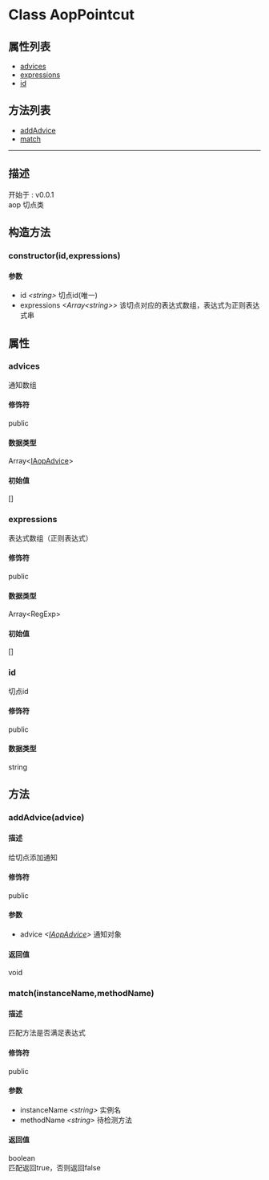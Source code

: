 # Class AopPointcut
## 属性列表
+ [advices](#PROP_advices)
+ [expressions](#PROP_expressions)
+ [id](#PROP_id)
  
## 方法列表
+ [addAdvice](#METHOD_addAdvice)
+ [match](#METHOD_match)
  
---
## 描述
<font class="since">开始于 : v0.0.1</font>  
aop 切点类  
## 构造方法
### <a id="METHOD_constructor">constructor(id,expressions)</a>
#### 参数
+ id *&lt;<font class='datatype'>string</font>&gt;*            切点id(唯一)
+ expressions *&lt;<font class='datatype'>Array&lt;string&gt;</font>&gt;*   该切点对应的表达式数组，表达式为正则表达式串
  
## 属性
### <a id="PROP_advices">advices</a>
通知数组  
#### 修饰符
<font class="modifier">public</font>  
#### 数据类型
<font class='datatype'>Array&lt;[IAopAdvice](/webroute/api/iaopadvice)&gt;</font>  
#### 初始值
[]  
### <a id="PROP_expressions">expressions</a>
表达式数组（正则表达式）  
#### 修饰符
<font class="modifier">public</font>  
#### 数据类型
<font class='datatype'>Array&lt;RegExp&gt;</font>  
#### 初始值
[]  
### <a id="PROP_id">id</a>
切点id  
#### 修饰符
<font class="modifier">public</font>  
#### 数据类型
<font class='datatype'>string</font>  
## 方法
### <a id="METHOD_addAdvice">addAdvice(advice)</a>
#### 描述
给切点添加通知  
#### 修饰符
<font class="modifier">public</font>  
#### 参数
+ advice *&lt;<font class='datatype'>[IAopAdvice](/webroute/api/iaopadvice)</font>&gt;*    通知对象
  
#### 返回值
<font class='datatype'>void</font>  
### <a id="METHOD_match">match(instanceName,methodName)</a>
#### 描述
匹配方法是否满足表达式  
#### 修饰符
<font class="modifier">public</font>  
#### 参数
+ instanceName *&lt;<font class='datatype'>string</font>&gt;*  实例名
+ methodName *&lt;<font class='datatype'>string</font>&gt;*    待检测方法
  
#### 返回值
<font class='datatype'>boolean</font>  
匹配返回true，否则返回false  
